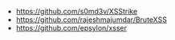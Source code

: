 
- https://github.com/s0md3v/XSStrike
- https://github.com/rajeshmajumdar/BruteXSS
- https://github.com/epsylon/xsser
